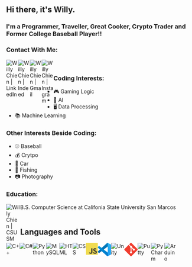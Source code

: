 ## Hi there, it's Willy.      
### I'm a Programmer, Traveller, Great Cooker, Crypto Trader and Former College Baseball Player!! 
                                            
### Contact With Me:                 
[<img align="left" alt="Willy Chien | LinkedIn" width="32px" src="https://cdn2.iconfinder.com/data/icons/social-media-applications/64/social_media_applications_14-linkedin-256.png" />][linkedin]
[<img align="left" alt="Willy Chien | Indeed" width="32px" src="https://spirerecoverysolutions.com/wp-content/uploads/2020/04/Home-Icon-indeed-v2-300x300-1.png" />][indeed]
[<img align="left" alt="Willy Chien | Gmail" width="32px" src="https://user-images.githubusercontent.com/86935394/169668261-f377245f-eae8-44aa-9e1c-3239fd247ce6.png" />][gmail]
[<img align="left" alt="Willy Chien | Instagram" width="32px" src="https://user-images.githubusercontent.com/86935394/169668060-befb60b7-24f0-4211-9c30-b678b4ce96c9.png" />][instagram]        
                  
<br />                               
            
### Coding Interests:    
- 🎮 Gaming Logic  
- 🤖 AI
- 🖥️ Data Processing 
- 📚 Machine Learning
 
### Other Interests Beside Coding:
- ⚾ Baseball
- 💰 Crytpo 
- 🚗 Car  
- 🎣 Fishing 
- :camera: Photography   

### Education:
<img align="left" alt="Willy Chien | CSUSM" width="38px" src="https://user-images.githubusercontent.com/86935394/169668547-b4243f0f-83c2-455b-bdde-8eb9abd276ad.jpg" />
B.S. Computer Science at Califonia State University San Marcos  

<br /> 
<br />     

## Languages and Tools
<img align="left" alt="C++" width="36px" src="https://cdn4.iconfinder.com/data/icons/logos-brands-in-colors/404/c_logo-256.png" />
<img align="left" alt="C#" width="36px" src="https://user-images.githubusercontent.com/86935394/169668963-85717bc3-8031-45a0-b3fd-c84afe3b7b93.png" />
<img align="left" alt="Python" width="36px" src="https://cdn4.iconfinder.com/data/icons/logos-and-brands/512/267_Python_logo-256.png" />
<img align="left" alt="MySQL" width="36px" src="https://www.freepnglogos.com/uploads/logo-mysql-png/logo-mysql-mysql-logo-png-images-are-download-crazypng-21.png" />
<img align="left" alt="HTML" width="36px" src="https://user-images.githubusercontent.com/86935394/169928262-29e576fd-3f97-496b-899b-95e0a14b54ca.png" />
<img align="left" alt="CSS" width="36px" src="https://user-images.githubusercontent.com/86935394/169928212-739421ea-e817-41a5-b56b-ae73b789f4e9.png" />
<img align="left" alt="JavaScript" width="32px" src="https://raw.githubusercontent.com/github/explore/80688e429a7d4ef2fca1e82350fe8e3517d3494d/topics/javascript/javascript.png" />
<img align="left" alt="Visual Studio Code" width="36px" src="https://raw.githubusercontent.com/github/explore/80688e429a7d4ef2fca1e82350fe8e3517d3494d/topics/visual-studio-code/visual-studio-code.png" />
<img align="left" alt="Unity" width="36px" src="https://user-images.githubusercontent.com/86935394/169668928-b4966c27-139b-4a74-a126-4f95b80f29cd.png" />
<img align="left" alt="Git" width="36px" src="https://raw.githubusercontent.com/github/explore/80688e429a7d4ef2fca1e82350fe8e3517d3494d/topics/git/git.png" />
<img align="left" alt="Putty" width="36px" src="https://user-images.githubusercontent.com/86935394/169669046-2492d34e-ec10-4038-8e14-a6f97cdc13e6.png" />
<img align="left" alt="PyCharm" width="36px" src="https://user-images.githubusercontent.com/86935394/169669095-a790e0ca-beff-4853-ba2c-178b8f9bae47.png" />
<img align="left" alt="Arduino" width="36px" src="https://user-images.githubusercontent.com/86935394/169669116-d2ba65ad-512f-4032-a5dc-eecabeee5e86.png" />
     
                              
               
[linkedin]: https://www.linkedin.com/in/tingwei-chien-b17935217/
[gmail]: https://mail.google.com/mail/u/1/#inbox?compose=GTvVlcSHwQbRgTLxVkzjLrXbmXsGmtsGXxhSkXpLmxKhNDcJfWdgshjDPpvRkWlZdcZvlbCRkhgjs
[instagram]: https://www.instagram.com/chienwadeeee/
[indeed]: https://my.indeed.com/resume?hl=en&co=US&from=gnav-resume--myind
[web]: https://chickenstocktrading.com/
[zom]: https://github.com/Willy0226/Zombie-Land

      
   
